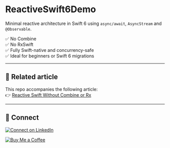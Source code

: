 # ReactiveSwift6Demo

Minimal reactive architecture in Swift 6 using `async/await`, `AsyncStream` and `@Observable`.

✅ No Combine  
✅ No RxSwift  
✅ Fully Swift-native and concurrency-safe  
✅ Ideal for beginners or Swift 6 migrations

---

## 📖 Related article

This repo accompanies the following article:  
👉 [Reactive Swift Without Combine or Rx](https://medium.com/@donatogomez/reactive-swift-without-rx)

---

## 💬 Connect

[![Connect on LinkedIn](https://img.shields.io/badge/Connect-Linkedin-0077B5?style=for-the-badge&logo=linkedin)](https://www.linkedin.com/in/donatogomez)

[![Buy Me a Coffee](https://cdn.buymeacoffee.com/buttons/v2/default-yellow.png)](https://www.buymeacoffee.com/donatogomez)
